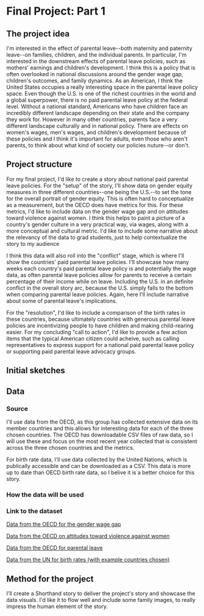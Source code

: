 # Final Project: Part 1

## The project idea

I'm interested in the effect of parental leave--both maternity and paternity leave--on families, children, and the individual parents. In particular, I'm interested in the downstream effects of parental leave policies, such as mothers' earnings and children's development.  I think this is a policy that is often overlooked in national discussions around the gender wage gap, children's outcomes, and family dynamics. As an American, I think the United States occupies a really interesting space in the parental leave policy space. Even though the U.S. is one of the richest countries in the world and a global superpower, there is no paid parental leave policy at the federal level. Without a national standard, Americans who have children face an incredibly different landscape depending on their state and the company they work for. However in many other countries, parents face a very different landscape culturally and in national policy. There are effects on women's wages, men's wages, and children's development because of these policies and I think it's important for adults, even those who aren't parents, to think about what kind of society our policies nuture--or don't.

## Project structure

For my final project, I'd like to create a story about national paid parental leave policies. For the "setup" of the story, I'll show data on gender equity measures in three different countries--one being the U.S.--to set the tone for the overall portrait of gender equity. This is often hard to conceptualize as a measurement, but the OECD does have metrics for this. For these metrics, I'd like to include data on the gender wage gap and on attitudes toward violence against women. I think this helps to paint a picture of a country's gender culture in a very practical way, via wages, along with a more conceptual and cultural metric. I'd like to include some narrative about the relevancy of the data to grad students, just to help contextualize the story to my audience

I think this data will also roll into the "conflict" stage, which is where I'll show the countries' paid parental leave policies. I'll showcase how many weeks each country's paid parental leave policy is and potentially the wage data, as often parental leave policies allow for parents to receive a certain percentage of their income while on leave. Including the U.S. in an definite conflict in the overall story arc, because the U.S. simply falls to the bottom when comparing parental leave policies. Again, here I'll include narrative about some of parental leave's implications.

For the "resolution", I'd like to include a comparison of the birth rates in these countries, because ultimately countries with generous parental leave policies are incentivizing people to have children and making child-rearing easier. For my concluding "call to action", I'd like to provide a few action items that the typical American citizen could acheive, such as calling representatives to express support for a national paid parental leave policy or supporting paid parental leave advocacy groups.


## Initial sketches

## Data

### Source

I'll use data from the OECD, as this group has collected extensive data on its member countries and this allows for interesting data for each of the three chosen countries. The OECD has downloadable CSV files of raw data, so I will use these and focus on the most recent year collected that is consistent across the three chosen countries and the metrics.

For birth rate data, I'll use data collected by the United Nations, which is publically accessible and can be downloaded as a CSV. This data is more up to date than OECD birth rate data, so I belive it is a better choice for this story.

### How the data will be used

### Link to the dataset

[Data from the OECD for the gender wage gap](https://data.oecd.org/earnwage/gender-wage-gap.htm)

[Data from the OECD on attitudes toward violence against women](https://stats.oecd.org/index.aspx?queryid=95704)

[Data from the OECD for parental leave](https://stats.oecd.org/index.aspx?queryid=54760)

[Data from the UN for birth rates (with example countries chosen)](https://population.un.org/dataportal/data/indicators/55/locations/840,170,752/start/1990/end/2023/table/pivotbylocation)

## Method for the project

I'll create a Shorthand story to deliver the project's story and showcase the data visuals. I'd like it to flow well and include some family images, to really impress the human element of the story.
